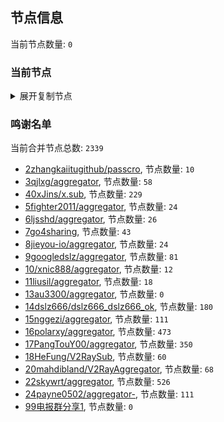 
## 节点信息
当前节点数量: `0`
### 当前节点
<details>
  <summary>展开复制节点</summary>

    

</details>

### 鸣谢名单
当前合并节点总数: `2339`
- [2zhangkaiitugithub/passcro](https://github.com/zhangkaiitugithub/passcro), 节点数量: `10`
- [3qjlxg/aggregator](https://github.com/qjlxg/aggregator), 节点数量: `58`
- [40xJins/x.sub](https://github.com/0xJins/x.sub), 节点数量: `229`
- [5fighter2011/aggregator](https://github.com/fighter2011/aggregator), 节点数量: `24`
- [6ljsshd/aggregator](https://github.com/ljsshd/aggregator), 节点数量: `26`
- [7go4sharing](https://github.com/go4sharing), 节点数量: `43`
- [8jieyou-io/aggregator](https://github.com/jieyou-io/aggregator), 节点数量: `24`
- [9googledslz/aggregator](https://github.com/googledslz/aggregator), 节点数量: `81`
- [10/xnic888/aggregator](https://github.com/xnic888/aggregator), 节点数量: `12`
- [11liusil/aggregator](https://github.com/liusil/aggregator), 节点数量: `18`
- [13au3300/aggregator](https://github.com/au3300/aggregator), 节点数量: `0`
- [14dslz666/dslz666_dslz666_ok](https://github.com/dslz666/dslz666_dslz666_ok), 节点数量: `180`
- [15nggezi/aggregator](https://github.com/nggezi/aggregator), 节点数量: `111`
- [16polarxy/aggregator](https://github.com/polarxy/aggregator), 节点数量: `473`
- [17PangTouY00/aggregator](https://github.com/PangTouY00/aggregator), 节点数量: `350`
- [18HeFung/V2RaySub](https://github.com/HeFung/V2RaySub), 节点数量: `60`
- [20mahdibland/V2RayAggregator](https://github.com/mahdibland/V2RayAggregator), 节点数量: `68`
- [22skywrt/aggregator](https://github.com/skywrt/aggregator), 节点数量: `526`
- [24payne0502/aggregator-](https://github.com/payne0502/aggregator-), 节点数量: `111`
- [99电报群分享1](https://github.com/cdddbc/getAirport), 节点数量: `0`


